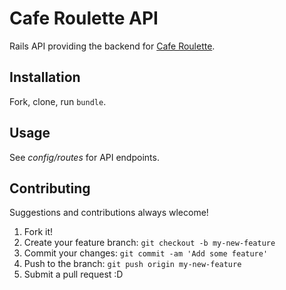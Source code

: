 # Cafe Roulette API

Rails API providing the backend for [Cafe Roulette](https://github.com/adamfriedl/caferoulette). 

## Installation

Fork, clone, run `bundle`. 

## Usage

See *config/routes* for API endpoints. 

## Contributing

Suggestions and contributions always wlecome!

1. Fork it!
2. Create your feature branch: `git checkout -b my-new-feature`
3. Commit your changes: `git commit -am 'Add some feature'`
4. Push to the branch: `git push origin my-new-feature`
5. Submit a pull request :D